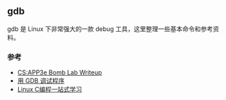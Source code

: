 ## gdb

gdb 是 Linux 下非常强大的一款 debug 工具，这里整理一些基本命令和参考资料。

### 参考

- [CS:APP3e Bomb Lab Writeup](https://csapp.cs.cmu.edu/3e/bomblab.pdf)
- [用 GDB 调试程序](https://blog.csdn.net/haoel/article/details/2879)
- [Linux C编程一站式学习](https://akaedu.github.io/book/ch10.html)